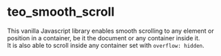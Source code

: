 # teo_smooth_scroll

This vanilla Javascript library enables smooth scrolling to any element or position in a container, be it the document or any container inside it.<br>It is also able to scroll inside any container set with `overflow: hidden`.
